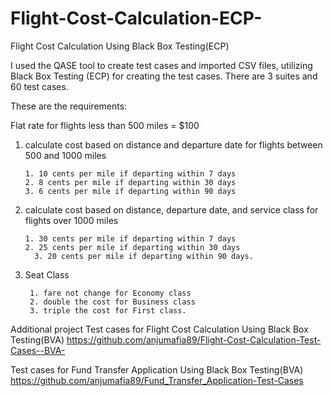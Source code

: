 # Flight-Cost-Calculation-ECP-
Flight Cost Calculation Using Black Box Testing(ECP)

I used the QASE tool to create test cases and imported CSV files, utilizing Black Box Testing (ECP) for creating the test cases. There are 3 suites and 60 test cases.

These are the requirements:

Flat rate for flights less than 500 miles = $100

1. calculate cost based on distance and departure date for flights between 500 and 1000 miles
   
       1. 10 cents per mile if departing within 7 days
       2. 8 cents per mile if departing within 30 days
       3. 6 cents per mile if departing within 90 days
3. calculate cost based on distance, departure date, and service class for flights over 1000 miles
   
       1. 30 cents per mile if departing within 7 days
       2. 25 cents per mile if departing within 30 days
  		 3. 20 cents per mile if departing within 90 days.
      
5. Seat Class

		1. fare not change for Economy class
 		2. double the cost for Business class
		3. triple the cost for First class.

Additional project
Test cases for Flight Cost Calculation Using Black Box Testing(BVA)
https://github.com/anjumafia89/Flight-Cost-Calculation-Test-Cases--BVA-

Test cases for Fund Transfer Application Using Black Box Testing(BVA)
https://github.com/anjumafia89/Fund_Transfer_Application-Test-Cases

 
